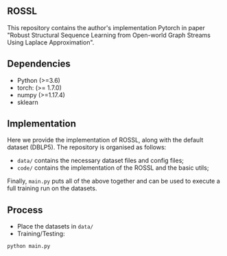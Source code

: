 ## ROSSL

This repository contains the author's implementation Pytorch in  paper "Robust Structural Sequence Learning from Open-world Graph Streams Using Laplace Approximation".


## Dependencies

- Python (>=3.6)
- torch:  (>= 1.7.0)
- numpy (>=1.17.4)
- sklearn



## Implementation

Here we provide the implementation of ROSSL, along with the default dataset (DBLP5). The repository is organised as follows:

 - `data/` contains the necessary dataset files and config files;
 - `code/` contains the implementation of the ROSSL and the basic utils;

 Finally, `main.py` puts all of the above together and can be used to execute a full training run on the datasets.

## Process
 - Place the datasets in `data/`
 - Training/Testing:
 ```bash
 python main.py
 ```
 
